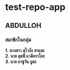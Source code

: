 # test-repo-app
## ABDULLOH
### สมาชิกในกลุ่ม  
__1. นางสาว สุไวบ๊ะ สาและ  
2. นาย ลุตฟี แวดือราโอะ  
3. นาย อาซูวัน บูละ__
